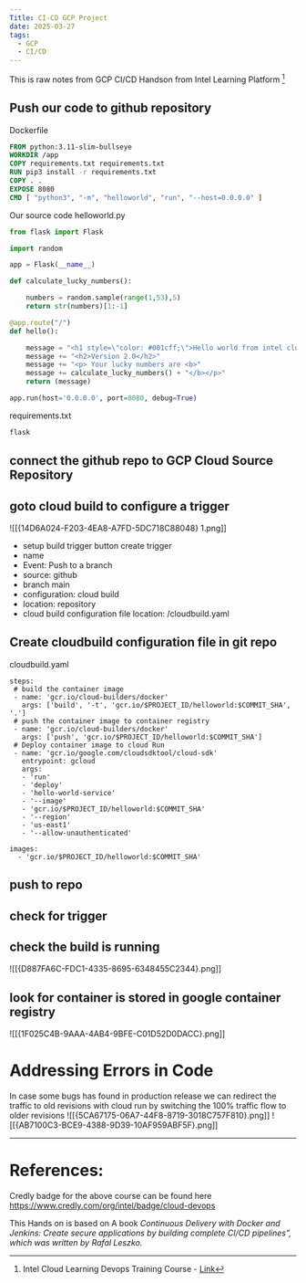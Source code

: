 ```yaml
---
Title: CI-CD GCP Project
date: 2025-03-27
tags:
  - GCP
  - CI/CD
---
```

This is raw notes from GCP CI/CD Handson from Intel Learning Platform [^1]
## Push our code to github repository

Dockerfile
```Dockerfile
FROM python:3.11-slim-bullseye
WORKDIR /app
COPY requirements.txt requirements.txt
RUN pip3 install -r requirements.txt
COPY . .
EXPOSE 8080
CMD [ "python3", "-m", "helloworld", "run", "--host=0.0.0.0" ]
```

Our source code
helloworld.py
```python
from flask import Flask

import random

app = Flask(__name__)

def calculate_lucky_numbers():

    numbers = random.sample(range(1,53),5)
    return str(numbers)[1:-1]

@app.route("/")
def hello():

    message = "<h1 style=\"color: #001cff;\">Hello world from intel cloud.U</h1>"
    message += "<h2>Version 2.0</h2>"
    message += "<p> Your lucky numbers are <b>"
    message += calculate_lucky_numbers() + "</b></p>"
    return (message)

app.run(host='0.0.0.0', port=8080, debug=True)
```

requirements.txt
```txt
flask
```


## connect the github repo to GCP Cloud Source Repository

## goto cloud build to configure a trigger
![[{14D6A024-F203-4EA8-A7FD-5DC718C88048} 1.png]]
- setup build trigger button
create trigger 
- name
- Event: Push to a branch
- source: github
- branch main
- configuration: cloud build
- location: repository
- cloud build configuration file location:
   /cloudbuild.yaml 

## Create cloudbuild configuration file in git repo
cloudbuild.yaml
```
steps:
 # build the container image
 - name: 'gcr.io/cloud-builders/docker'
   args: ['build', '-t', 'gcr.io/$PROJECT_ID/helloworld:$COMMIT_SHA', '.']
 # push the container image to container registry
 - name: 'gcr.io/cloud-builders/docker'
   args: ['push', 'gcr.io/$PROJECT_ID/helloworld:$COMMIT_SHA']
 # Deploy container image to cloud Run
 - name: 'gcr.io/google.com/cloudsdktool/cloud-sdk'
   entrypoint: gcloud
   args:
   - 'run'
   - 'deploy'
   - 'hello-world-service'
   - '--image'
   - 'gcr.io/$PROJECT_ID/helloworld:$COMMIT_SHA'
   - '--region'
   - 'us-east1'
   - '--allow-unauthenticated'

images:
  - 'gcr.io/$PROJECT_ID/helloworld:$COMMIT_SHA'
```

## push to repo
## check for trigger

## check the build is running
![[{D887FA6C-FDC1-4335-8695-6348455C2344}.png]]
## look for container is stored in google container registry
![[{1F025C4B-9AAA-4AB4-9BFE-C01D52D0DACC}.png]]
# **Addressing Errors in Code**

In case some bugs has found in production release we can redirect the traffic to old revisions with cloud run by switching the 100% traffic flow to older revisions
![[{5CA67175-06A7-44F8-8719-3018C757F810}.png]]
![[{AB7100C3-BCE9-4388-9D39-10AF959ABF5F}.png]]

---
# References:
[^1]: Intel Cloud Learning Devops Training Course - [Link](https://partneruniversity.intel.com/learn/learning_plan/view/340/url)

Credly badge for the above course can be found here https://www.credly.com/org/intel/badge/cloud-devops

This Hands on is based on A book _Continuous Delivery with Docker and Jenkins: Create secure applications by building complete CI/CD pipelines”, which was written by Rafal Leszko._
